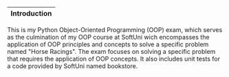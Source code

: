 |Introduction|
|:---------------------------:|
This is my Python Object-Oriented Programming (OOP) exam, which serves as the culmination of my OOP course at SoftUni wich encompasses
the application of OOP principles and concepts to solve a specific problem named "Horse Racings". The exam focuses on solving a specific problem that requires the application of OOP concepts.
It also includes unit tests for a code provided by SoftUni named bookstore.
